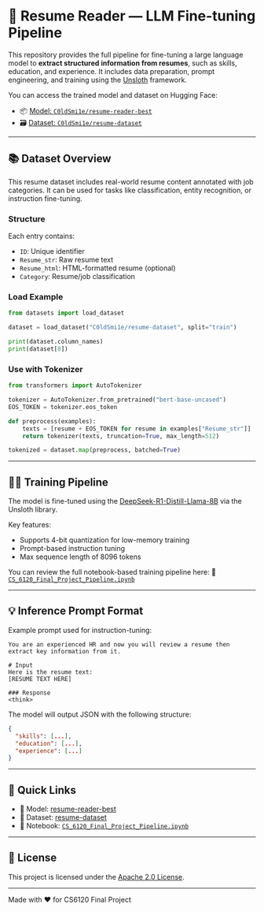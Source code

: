 # 🧠 Resume Reader — LLM Fine-tuning Pipeline

This repository provides the full pipeline for fine-tuning a large language model to **extract structured information from resumes**, such as skills, education, and experience. It includes data preparation, prompt engineering, and training using the [Unsloth](https://github.com/unslothai/unsloth) framework.

You can access the trained model and dataset on Hugging Face:

- 📦 [Model: `C0ldSmi1e/resume-reader-best`](https://huggingface.co/C0ldSmi1e/resume-reader-best)
- 🗃️ [Dataset: `C0ldSmi1e/resume-dataset`](https://huggingface.co/datasets/C0ldSmi1e/resume-dataset)

---

## 📚 Dataset Overview

This resume dataset includes real-world resume content annotated with job categories. It can be used for tasks like classification, entity recognition, or instruction fine-tuning.

### Structure

Each entry contains:
- `ID`: Unique identifier
- `Resume_str`: Raw resume text
- `Resume_html`: HTML-formatted resume (optional)
- `Category`: Resume/job classification

### Load Example

```python
from datasets import load_dataset

dataset = load_dataset("C0ldSmi1e/resume-dataset", split="train")

print(dataset.column_names)
print(dataset[0])
```

### Use with Tokenizer

```python
from transformers import AutoTokenizer

tokenizer = AutoTokenizer.from_pretrained("bert-base-uncased")
EOS_TOKEN = tokenizer.eos_token

def preprocess(examples):
    texts = [resume + EOS_TOKEN for resume in examples["Resume_str"]]
    return tokenizer(texts, truncation=True, max_length=512)

tokenized = dataset.map(preprocess, batched=True)
```

---

## 🏋️‍♀️ Training Pipeline

The model is fine-tuned using the [DeepSeek-R1-Distill-Llama-8B](https://huggingface.co/unsloth/DeepSeek-R1-Distill-Llama-8B) via the Unsloth library.

Key features:
- Supports 4-bit quantization for low-memory training
- Prompt-based instruction tuning
- Max sequence length of 8096 tokens

You can review the full notebook-based training pipeline here:
📓 [`CS_6120_Final_Project_Pipeline.ipynb`](./CS_6120_Final_Project_Pipeline.ipynb)

---

## 💡 Inference Prompt Format

Example prompt used for instruction-tuning:

```
You are an experienced HR and now you will review a resume then extract key information from it.

# Input
Here is the resume text:
[RESUME TEXT HERE]

### Response
<think>
```

The model will output JSON with the following structure:

```json
{
  "skills": [...],
  "education": [...],
  "experience": [...]
}
```

---

## 🚀 Quick Links

- 🤗 Model: [resume-reader-best](https://huggingface.co/C0ldSmi1e/resume-reader-best)
- 🤗 Dataset: [resume-dataset](https://huggingface.co/datasets/C0ldSmi1e/resume-dataset)
- 🧪 Notebook: [`CS_6120_Final_Project_Pipeline.ipynb`](./CS_6120_Final_Project_Pipeline.ipynb)

---

## 📄 License

This project is licensed under the [Apache 2.0 License](LICENSE).

---

Made with ❤️ for CS6120 Final Project